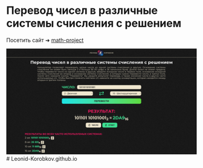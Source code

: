 # Перевод чисел в различные системы счисления с решением
Посетить сайт ➜ [math-project](https://leonid-korobkov.github.io)

![Дизайн главного экрана](/img/main-screen-notation.png)# Leonid-Korobkov.github.io
